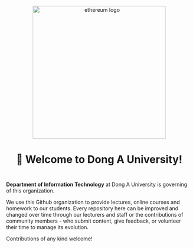 <div align="center" style="margin-top: 1em; margin-bottom: 3em;">
  <a href="https://donga.edu.vn"><img alt="ethereum logo" src="https://donga.edu.vn/portals/0/Images/UDA_logo.png" alt="donga.edu.vn" width="360"></a>
  <h1>👋 Welcome to Dong A University!</h1>
</div>

<strong>Department of Information Technology</strong> at Dong A University is governing of this organization.

We use this Github organization to provide lectures, online courses and homework to our students. Every repository here can be improved and changed over time through our lecturers and staff or the contributions of community members - who submit content, give feedback, or volunteer their time to manage its evolution.

Contributions of any kind welcome!
